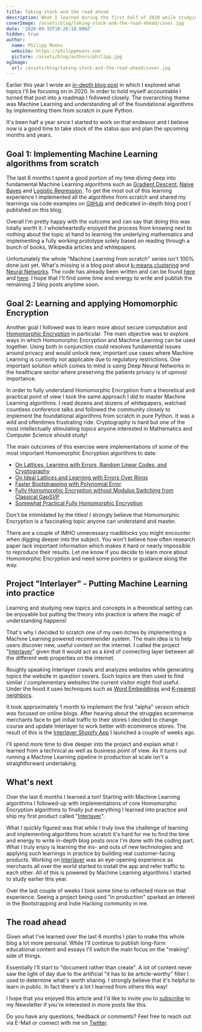 ```yaml
---
title: Taking stock and the road ahead
description: What I learned during the first half of 2020 while studying Machine Learning and Homomorphic Encryption.
coverImage: /assets/blog/taking-stock-and-the-road-ahead/cover.jpg
date: '2020-09-15T18:28:18.000Z'
hidden: true
author:
  name: Philipp Muens
  website: https://philippmuens.com
  picture: /assets/blog/authors/philipp.jpg
ogImage:
  url: /assets/blog/taking-stock-and-the-road-ahead/cover.jpg
---
```


Earlier this year I wrote an [in-depth blog post](/the-next-chapter/) in which I explored what topics I'll be focusing on in 2020. In order to hold myself accountable I turned that post into a roadmap I followed closely. The overarching theme was Machine Learning and understanding all of the foundational algorithms by implementing them from scratch in pure Python.

It's been half a year since I started to work on that endeavor and I believe now is a good time to take stock of the status quo and plan the upcoming months and years.

## Goal 1: Implementing Machine Learning algorithms from scratch

The last 6 months I spent a good portion of my time diving deep into fundamental Machine Learning algorithms such as [Gradient Descent](/gradient-descent-from-scratch/), [Naive Bayes](/naive-bayes-from-scratch/) and [Logistic Regression](/logistic-regression-from-scratch/). To get the most out of this learning experience I implemented all the algorithms from scratch and shared my learnings via code examples on [GitHub](https://github.com/pmuens/lab#x-from-scratch) and dedicated in-depth blog post I published on this blog.

Overall I'm pretty happy with the outcome and can say that doing this was totally worth it. I wholeheartedly enjoyed the process from knowing next to nothing about the topic at hand to learning the underlying mathematics and implementing a fully working prototype solely based on reading through a bunch of books, Wikipedia articles and whitepapers.

Unfortunately the whole "Machine Learning from scratch" series isn't 100% done just yet. What's missing is a blog post about [k-means clustering](https://en.wikipedia.org/wiki/K-means_clustering) and [Neural Networks](https://en.wikipedia.org/wiki/Neural_network). The code has already been written and can be found [here](https://github.com/pmuens/lab/blob/master/x-from-scratch/k-means-clustering-from-scratch.ipynb) and [here](https://github.com/pmuens/lab/blob/master/x-from-scratch/neural-networks-from-scratch.ipynb). I hope that I'll find some time and energy to write and publish the remaining 2 blog posts anytime soon.

## Goal 2: Learning and applying Homomorphic Encryption

Another goal I followed was to learn more about secure computation and [Homomorphic Encryption](https://en.wikipedia.org/wiki/Homomorphic_encryption) in particular. The main objective was to explore ways in which Homomorphic Encryption and Machine Learning can be used together. Using both in conjunction could resolves fundamental issues around privacy and would unlock new, important use cases where Machine Learning is currently not applicable due to regulatory restrictions. One important solution which comes to mind is using Deep Neural Networks in the healthcare sector where preserving the patients privacy is of upmost importance.

In order to fully understand Homomorphic Encryption from a theoretical and practical point of view I took the same approach I did to master Machine Learning algorithms. I read dozens and dozens of whitepapers, watched countless conference talks and followed the community closely to implement the foundational algorithms from scratch in pure Python. It was a wild and oftentimes frustrating ride. Cryptography is hard but one of the most intellectually stimulating topics anyone interested in Mathematics and Computer Science should study!

The main outcomes of this exercise were implementations of some of the most important Homomorphic Encryption algorithms to date:

- [On Lattices, Learning with Errors, Random Linear Codes, and Cryptography](https://github.com/pmuens/lab/blob/master/cryptography/lwe-reg05.ipynb)
- [On Ideal Lattices and Learning with Errors Over Rings](https://github.com/pmuens/lab/blob/master/cryptography/rlwe-lpr10.ipynb)
- [Faster Bootstrapping with Polynomial Error](https://github.com/pmuens/lab/blob/master/cryptography/he-ap14.ipynb)
- [Fully Homomorphic Encryption without Modulus Switching from Classical GapSVP](https://github.com/pmuens/pybra12)
- [Somewhat Practical Fully Homomorphic Encryption](https://github.com/pmuens/pyfv12)

Don't be intimidated by the titles! I strongly believe that Homomorphic Encryption is a fascinating topic anyone can understand and master.

There are a couple of IMHO unnecessary roadblocks you might encounter when digging deeper into the subject. You won't believe how often research paper lack important information which makes it hard or nearly impossible to reproduce their results. Let me know if you decide to learn more about Homomorphic Encryption and need some pointers or guidance along the way.

## Project "Interlayer" - Putting Machine Learning into practice

Learning and studying new topics and concepts in a theoretical setting can be enjoyable but putting the theory into practice is where the magic of understanding happens!

That's why I decided to scratch one of my own itches by implementing a Machine Learning powered recommender system. The main idea is to help users discover new, useful content on the internet. I called the project "[Interlayer](https://interlayer.io)" given that it would act as a kind of connecting layer between all the different web properties on the internet.

Roughly speaking Interlayer crawls and analyzes websites while generating topics the website in question covers. Such topics are then used to find similar / complementary websites the current visitor might find useful. Under the hood it uses techniques such as [Word Embeddings](/word2vec-intuition/) and [K-nearest neighbors](/k-nearest-neighbors-from-scratch/).

It took approximately 1 month to implement the first "alpha" version which was focused on online blogs. After hearing about the struggles ecommerce merchants face to get initial traffic to their stores I decided to change course and update Interlayer to work better with ecommerce stores. The result of this is the [Interlayer Shopify App](https://interlayer.io/traffic-exchange/shopify/) I launched a couple of weeks ago.

I'll spend more time to dive deeper into the project and explain what I learned from a technical as well as business point of view. As it turns out running a Machine Learning pipeline in production at scale isn't a straightforward undertaking.

## What's next

Over the last 6 months I learned a ton! Starting with Machine Learning algorithms I followed-up with implementations of core Homomorphic Encryption algorithms to finally put everything I learned into practice and ship my first product called "[Interlayer](https://interlayer.io)".

What I quickly figured was that while I truly love the challenge of learning and implementing algorithms from scratch it's hard for me to find the time and energy to write in-depth blog posts once I'm done with the coding part. What I truly enjoy is learning the ins- and outs of new technologies and applying such learnings in practice by building real customer-facing products. Working on [Interlayer](https://interlayer.io) was an eye-opening experience as merchants all over the world started to install the app and refer traffic to each other. All of this is powered by Machine Learning algorithms I started to study earlier this year.

Over the last couple of weeks I took some time to reflected more on that experience. Seeing a project being used "in production" sparked an interest in the Bootstrapping and Indie Hacking community in me.

## The road ahead

Given what I've learned over the last 6 months I plan to make this whole blog a lot more personal. While I'll continue to publish long-form educational content and essays I'll switch the main focus on the "making" side of things.

Essentially I'll start to "document rather than create". A lot of content never saw the light of day due to the artificial "it has to be article-worthy" filter I used to determine what's worth sharing. I strongly believe that it's helpful to learn in public. In fact there's a lot I learned from others this way!

I hope that you enjoyed this article and I'd like to invite you to [subscribe](/subscribe) to my Newsletter if you're interested in more posts like this.

Do you have any questions, feedback or comments? Feel free to reach out via E-Mail or connect with me on [Twitter](https://twitter.com/pmmuens).
